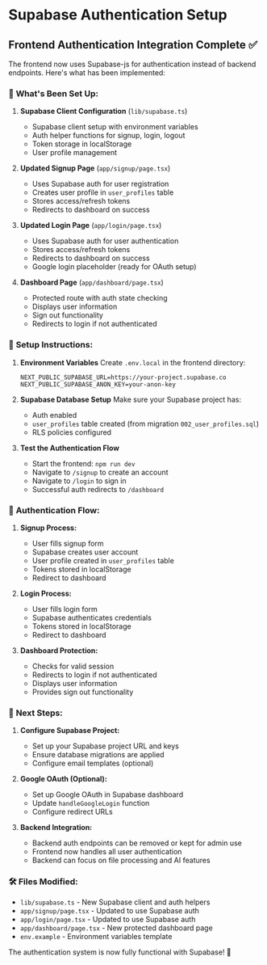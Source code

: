 # Supabase Authentication Setup

## Frontend Authentication Integration Complete ✅

The frontend now uses Supabase-js for authentication instead of backend endpoints. Here's what has been implemented:

### 🔧 **What's Been Set Up:**

1. **Supabase Client Configuration** (`lib/supabase.ts`)
   - Supabase client setup with environment variables
   - Auth helper functions for signup, login, logout
   - Token storage in localStorage
   - User profile management

2. **Updated Signup Page** (`app/signup/page.tsx`)
   - Uses Supabase auth for user registration
   - Creates user profile in `user_profiles` table
   - Stores access/refresh tokens
   - Redirects to dashboard on success

3. **Updated Login Page** (`app/login/page.tsx`)
   - Uses Supabase auth for user authentication
   - Stores access/refresh tokens
   - Redirects to dashboard on success
   - Google login placeholder (ready for OAuth setup)

4. **Dashboard Page** (`app/dashboard/page.tsx`)
   - Protected route with auth state checking
   - Displays user information
   - Sign out functionality
   - Redirects to login if not authenticated

### 🚀 **Setup Instructions:**

1. **Environment Variables**
   Create `.env.local` in the frontend directory:
   ```env
   NEXT_PUBLIC_SUPABASE_URL=https://your-project.supabase.co
   NEXT_PUBLIC_SUPABASE_ANON_KEY=your-anon-key
   ```

2. **Supabase Database Setup**
   Make sure your Supabase project has:
   - Auth enabled
   - `user_profiles` table created (from migration `002_user_profiles.sql`)
   - RLS policies configured

3. **Test the Authentication Flow**
   - Start the frontend: `npm run dev`
   - Navigate to `/signup` to create an account
   - Navigate to `/login` to sign in
   - Successful auth redirects to `/dashboard`

### 🔐 **Authentication Flow:**

1. **Signup Process:**
   - User fills signup form
   - Supabase creates user account
   - User profile created in `user_profiles` table
   - Tokens stored in localStorage
   - Redirect to dashboard

2. **Login Process:**
   - User fills login form
   - Supabase authenticates credentials
   - Tokens stored in localStorage
   - Redirect to dashboard

3. **Dashboard Protection:**
   - Checks for valid session
   - Redirects to login if not authenticated
   - Displays user information
   - Provides sign out functionality

### 📝 **Next Steps:**

1. **Configure Supabase Project:**
   - Set up your Supabase project URL and keys
   - Ensure database migrations are applied
   - Configure email templates (optional)

2. **Google OAuth (Optional):**
   - Set up Google OAuth in Supabase dashboard
   - Update `handleGoogleLogin` function
   - Configure redirect URLs

3. **Backend Integration:**
   - Backend auth endpoints can be removed or kept for admin use
   - Frontend now handles all user authentication
   - Backend can focus on file processing and AI features

### 🛠 **Files Modified:**

- `lib/supabase.ts` - New Supabase client and auth helpers
- `app/signup/page.tsx` - Updated to use Supabase auth
- `app/login/page.tsx` - Updated to use Supabase auth
- `app/dashboard/page.tsx` - New protected dashboard page
- `env.example` - Environment variables template

The authentication system is now fully functional with Supabase! 🎉
